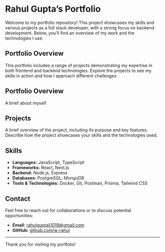 # Rahul Gupta’s Portfolio

Welcome to my portfolio repository! This project showcases my skills and various projects as a full stack developer, with a strong focus on backend development. Below, you’ll find an overview of my work and the technologies I use.

## Portfolio Overview

This portfolio includes a range of projects demonstrating my expertise in both frontend and backend technologies. Explore the projects to see my skills in action and how I approach different challenges.

## Portfolio Overview

A brief about myself 

## Projects

A brief overview of the project, including its purpose and key features. Describe how the project showcases your skills and the technologies used.

## Skills

- **Languages:** JavaScript, TypeScript
- **Frameworks:** React, Next.js
- **Backend:** Node.js, Express
- **Databases:** PostgreSQL, MongoDB
- **Tools & Technologies:** Docker, Git, Postman, Prisma, Tailwind CSS

## Contact

Feel free to reach out for collaborations or to discuss potential opportunities:

- **Email:** [rahulguptaji1019@gmail.com](mailto:rahulguptaji1019@gmail.com)
- **GitHub:** [github.com/w-rahul](https://github.com/w-rahul)

---

Thank you for visiting my portfolio!

